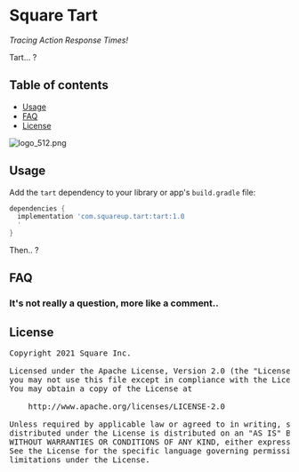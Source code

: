 # Square Tart

_Tracing Action Response Times!_

Tart... ?

## Table of contents

* [Usage](#usage)
* [FAQ](#faq)
* [License](#license)

![logo_512.png](assets/logo_512.png)

## Usage

Add the `tart` dependency to your library or app's `build.gradle` file:

```gradle
dependencies {
  implementation 'com.squareup.tart:tart:1.0
  '
}
```

Then.. ?

## FAQ

### It's not really a question, more like a comment..

## License

<pre>
Copyright 2021 Square Inc.

Licensed under the Apache License, Version 2.0 (the "License");
you may not use this file except in compliance with the License.
You may obtain a copy of the License at

    http://www.apache.org/licenses/LICENSE-2.0

Unless required by applicable law or agreed to in writing, software
distributed under the License is distributed on an "AS IS" BASIS,
WITHOUT WARRANTIES OR CONDITIONS OF ANY KIND, either express or implied.
See the License for the specific language governing permissions and
limitations under the License.
</pre>
